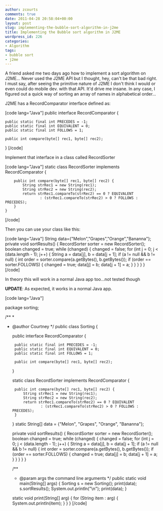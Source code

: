```yaml
---
author: zcourts
comments: true
date: 2011-04-28 20:58:04+00:00
layout: post
slug: implementing-the-bubble-sort-algorithm-in-j2me
title: Implementing the Bubble sort algorithm in J2ME
wordpress_id: 226
categories:
- Algorithm
tags:
- bubble sort
- j2me
---
```


A friend asked me two days ago how to implement a sort algorithm on J2ME...
Never used the J2ME API but I thought, hey, can't be that bad right. I must say, after seeing the primitive nature of J2ME I don't think I would or even could do mobile dev. with that API. It'd drive me insane. In any case, I figured out a quick way of sorting an array of names in alphabetical order...<!-- more -->

J2ME has a RecordComparator interface defined as:

[code lang="Java"]
public interface RecordComparator {

    public static final int PRECEDES = -1;
    public static final int EQUIVALENT = 0;
    public static final int FOLLOWS = 1;

    public int compare(byte[] rec1, byte[] rec2);
}
[/code]

Implement that interface in a class called RecordSorter

[code lang="Java"]
    static class RecordSorter implements RecordComparator {

        public int compare(byte[] rec1, byte[] rec2) {
            String strRec1 = new String(rec1);
            String strRec2 = new String(rec2);
            return strRec1.compareTo(strRec2) == 0 ? EQUIVALENT
                    : (strRec1.compareTo(strRec2) > 0 ? FOLLOWS : PRECEDES);
        }
    }
[/code]

Then you can use your class like this:

[code lang="Java"]
String data={"Melon","Grapes","Orange","Bananna"};
private void sortResults() {
RecordSorter sorter = new RecordSorter();
boolean changed = true;
while (changed) {
changed = false;
for (int j = 0; j < (data.length - 1); j++) {
String a = data[j], b = data[j + 1];
if (a != null && b != null) {
int order = sorter.compare(a.getBytes(), b.getBytes());
if (order == sorter.FOLLOWS) {
changed = true;
data[j] = b;
data[j + 1] = a;
}
}
}
}
}
[/code]

In theory this will work in a normal Java app too...not tested though

**UPDATE**: As expected, it works in a normal Java app.

[code lang="Java"]

package sorting;

/**
 *
 * @author Courtney
 */
public class Sorting {

    public interface RecordComparator {

        public static final int PRECEDES = -1;
        public static final int EQUIVALENT = 0;
        public static final int FOLLOWS = 1;

        public int compare(byte[] rec1, byte[] rec2);
    }

    static class RecordSorter implements RecordComparator {

        public int compare(byte[] rec1, byte[] rec2) {
            String strRec1 = new String(rec1);
            String strRec2 = new String(rec2);
            return strRec1.compareTo(strRec2) == 0 ? EQUIVALENT
                    : (strRec1.compareTo(strRec2) > 0 ? FOLLOWS : PRECEDES);
        }
    }
    static String[] data = {"Melon", "Grapes", "Orange", "Bananna"};

    private void sortResults() {
        RecordSorter sorter = new RecordSorter();
        boolean changed = true;
        while (changed) {
            changed = false;
            for (int j = 0; j < (data.length - 1); j++) {
                String a = data[j], b = data[j + 1];
                if (a != null && b != null) {
                    int order = sorter.compare(a.getBytes(), b.getBytes());
                    if (order == sorter.FOLLOWS) {
                        changed = true;
                        data[j] = b;
                        data[j + 1] = a;
                    }
                }
            }
        }
    }

    /**
     * @param args the command line arguments
     */
    public static void main(String[] args) {
        Sorting s = new Sorting();
        print(data);
        s.sortResults();
        System.out.println("\n");
        print(data);
    }

    static void print(String[] arg) {
        for (String item : arg) {
            System.out.println(item);
        }
    }
}
[/code]
